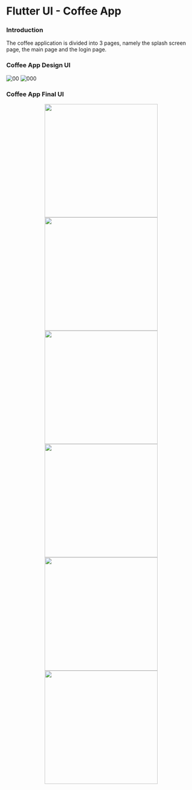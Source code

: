 # Flutter UI - Coffee App


### Introduction

The coffee application is divided into 3 pages, namely the splash screen page, the main page and the login page.

### Coffee App Design UI

![00](00.png)
![000](000.png)

### Coffee App Final UI

<div align=center> <img src = '01.png' width = '300' >  <img src = '02.png' width = '300' > <img src = '03.png' width = '300' > </div>

<div align=center> <img src = '001.png' width = '300' >  <img src = '002.png' width = '300' > <img src = '003.png' width = '300' > </div>


